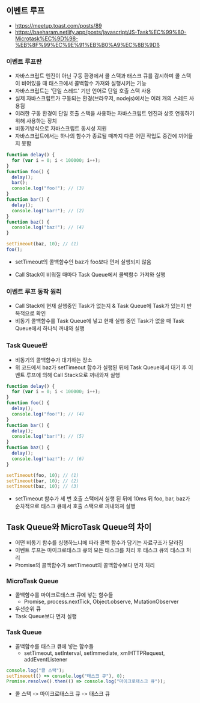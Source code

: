 ## 이벤트 루프

- https://meetup.toast.com/posts/89
- https://baeharam.netlify.app/posts/javascript/JS-Task%EC%99%80-Microtask%EC%9D%98-%EB%8F%99%EC%9E%91%EB%B0%A9%EC%8B%9Dß

### 이벤트 루프란

- 자바스크립트 엔진이 아닌 구동 환경에서 콜 스택과 태스크 큐를 감시하며 콜 스택이 비어있을 때 태스크에서 콜백함수 가져와 실행시키는 기능
- 자바스크립트는 '단일 스레드' 기반 언어로 단일 호출 스택 사용
- 실제 자바스크립트가 구동되는 환경(브라우저, nodejs)에서는 여러 개의 스레드 사용됨
- 이러한 구동 환경이 단일 호출 스택을 사용하는 자바스크립트 엔진과 상호 연동하기 위해 사용하는 장치
- 비동기방식으로 자바스크립트 동시성 지원
- 자바스크립트에서는 하나의 함수가 종료될 때까지 다른 어떤 작업도 중간에 끼어들지 못함

```javascript
function delay() {
  for (var i = 0; i < 100000; i++);
}
function foo() {
  delay();
  bar();
  console.log("foo!"); // (3)
}
function bar() {
  delay();
  console.log("bar!"); // (2)
}
function baz() {
  console.log("baz!"); // (4)
}

setTimeout(baz, 10); // (1)
foo();
```

- setTimeout의 콜백함수인 baz가 foo보다 먼저 실행되지 않음

- Call Stack이 비워질 때마다 Task Queue에서 콜백함수 가져와 실행

### 이벤트 루프 동작 원리

- Call Stack에 현재 실행중인 Task가 없는지 & Task Queue에 Task가 있는지 반복적으로 확인
- 비동기 콜백함수를 Task Queue에 넣고 현재 실행 중인 Task가 없을 때 Task Queue에서 하나씩 꺼내와 실행

### Task Queue란

- 비동기의 콜백함수가 대기하는 장소
- 위 코드에서 baz가 setTimeout 함수가 실행된 뒤에 Task Queue에서 대기 후 이벤트 루프에 의해 Call Stack으로 꺼내와져 실행

```javascript
function delay() {
  for (var i = 0; i < 100000; i++);
}
function foo() {
  delay();
  console.log("foo!"); // (4)
}
function bar() {
  delay();
  console.log("bar!"); // (5)
}
function baz() {
  delay();
  console.log("baz!"); // (6)
}

setTimeout(foo, 10); // (1)
setTimeout(bar, 10); // (2)
setTimeout(baz, 10); // (3)
```

- setTimeout 함수가 세 번 호출 스택에서 실행 된 뒤에 10ms 뒤 foo, bar, baz가 순차적으로 태스크 큐에서 호출 스택으로 꺼내와져 실행

## Task Queue와 MicroTask Queue의 차이

- 어떤 비동기 함수를 싱행하느냐에 따라 콜백 함수가 담기는 자료구조가 달라짐
- 이벤트 루프는 마이크로태스크 큐의 모든 태스크를 처리 후 태스크 큐의 태스크 처리
- Promise의 콜백함수가 sertTimeout의 콜백함수보다 먼저 처리

### MicroTask Queue

- 콜백함수를 마이크로태스크 큐에 넣는 함수들
  - Promise, process.nextTick, Object.observe, MutationObserver
- 우선순위 큐
- Task Queue보다 먼저 실행

### Task Queue

- 콜백함수를 태스크 큐에 넣는 함수들
  - setTimeout, setInterval, setImmediate, xmlHTTPRequest, addEventListener

```javascript
console.log("콜 스택");
setTimeout(() => console.log("태스크 큐"), 0);
Promise.resolve().then(() => console.log("마이크로태스크 큐"));
```

- 콜 스택 -> 마이크로태스크 큐 -> 태스크 큐
